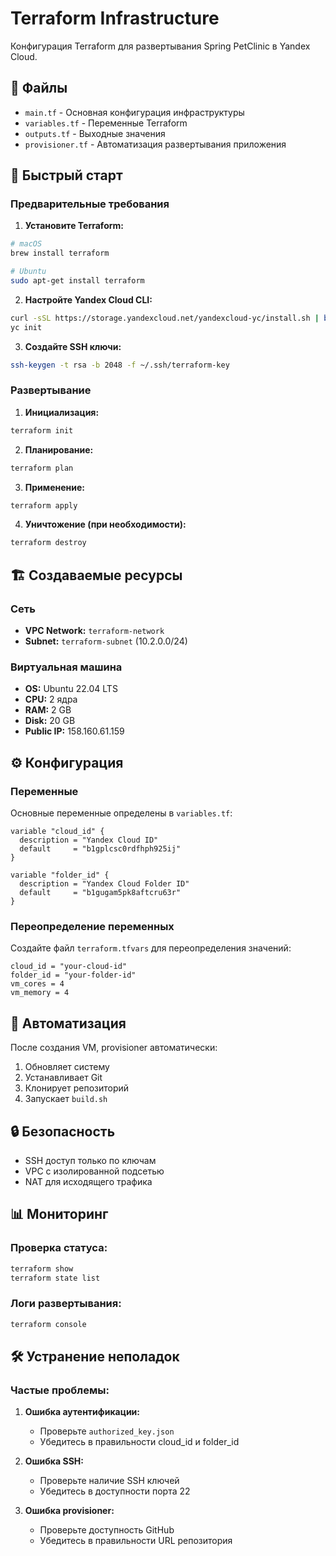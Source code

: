 # Terraform Infrastructure

Конфигурация Terraform для развертывания Spring PetClinic в Yandex Cloud.

## 📁 Файлы

- `main.tf` - Основная конфигурация инфраструктуры
- `variables.tf` - Переменные Terraform
- `outputs.tf` - Выходные значения
- `provisioner.tf` - Автоматизация развертывания приложения

## 🚀 Быстрый старт

### Предварительные требования

1. **Установите Terraform:**
```bash
# macOS
brew install terraform

# Ubuntu
sudo apt-get install terraform
```

2. **Настройте Yandex Cloud CLI:**
```bash
curl -sSL https://storage.yandexcloud.net/yandexcloud-yc/install.sh | bash
yc init
```

3. **Создайте SSH ключи:**
```bash
ssh-keygen -t rsa -b 2048 -f ~/.ssh/terraform-key
```

### Развертывание

1. **Инициализация:**
```bash
terraform init
```

2. **Планирование:**
```bash
terraform plan
```

3. **Применение:**
```bash
terraform apply
```

4. **Уничтожение (при необходимости):**
```bash
terraform destroy
```

## 🏗️ Создаваемые ресурсы

### Сеть
- **VPC Network:** `terraform-network`
- **Subnet:** `terraform-subnet` (10.2.0.0/24)

### Виртуальная машина
- **OS:** Ubuntu 22.04 LTS
- **CPU:** 2 ядра
- **RAM:** 2 GB
- **Disk:** 20 GB
- **Public IP:** 158.160.61.159

## ⚙️ Конфигурация

### Переменные

Основные переменные определены в `variables.tf`:

```hcl
variable "cloud_id" {
  description = "Yandex Cloud ID"
  default     = "b1gplcsc0rdfhph925ij"
}

variable "folder_id" {
  description = "Yandex Cloud Folder ID"
  default     = "b1gugam5pk8aftcru63r"
}
```

### Переопределение переменных

Создайте файл `terraform.tfvars` для переопределения значений:

```hcl
cloud_id = "your-cloud-id"
folder_id = "your-folder-id"
vm_cores = 4
vm_memory = 4
```

## 🔄 Автоматизация

После создания VM, provisioner автоматически:

1. Обновляет систему
2. Устанавливает Git
3. Клонирует репозиторий
4. Запускает `build.sh`

## 🔒 Безопасность

- SSH доступ только по ключам
- VPC с изолированной подсетью
- NAT для исходящего трафика

## 📊 Мониторинг

### Проверка статуса:
```bash
terraform show
terraform state list
```

### Логи развертывания:
```bash
terraform console
```

## 🛠️ Устранение неполадок

### Частые проблемы:

1. **Ошибка аутентификации:**
   - Проверьте `authorized_key.json`
   - Убедитесь в правильности cloud_id и folder_id

2. **Ошибка SSH:**
   - Проверьте наличие SSH ключей
   - Убедитесь в доступности порта 22

3. **Ошибка provisioner:**
   - Проверьте доступность GitHub
   - Убедитесь в правильности URL репозитория 